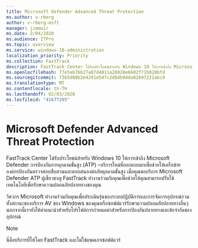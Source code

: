```yaml
---
title: Microsoft Defender Advanced Threat Protection
ms.author: v-rberg
author: v-rberg-msft
manager: jimmuir
ms.date: 2/04/2020
ms.audience: ITPro
ms.topic: overview
ms.service: windows-10-administration
localization_priority: Priority
ms.collection: FastTrack
description: FastTrack Center ได้รับประโยชน์สำหรับ Windows 10 ให้การเข้าถึง Microsoft Defender การป้องกันการคุกคามขั้นสูง (ATP) –บริการใหม่ที่ออกแบบมาเพื่อช่วยให้เครือข่ายองค์กรป้องกันตรวจสอบสืบสวนและตอบสนองต่อภัยคุกคามขั้นสูง
ms.openlocfilehash: 77e5ab76b27a07d4011a28928e6602f71b020bfd
ms.sourcegitcommit: 7365d80b2e4291e547c2d84b94da02697221abc9
ms.translationtype: MT
ms.contentlocale: th-TH
ms.lasthandoff: 02/03/2020
ms.locfileid: "41677295"
---
```

# <a name="microsoft-defender-advanced-threat-protection"></a>Microsoft Defender Advanced Threat Protection

FastTrack Center ได้รับประโยชน์สำหรับ Windows 10 ให้การเข้าถึง Microsoft Defender การป้องกันการคุกคามขั้นสูง (ATP) –บริการใหม่ที่ออกแบบมาเพื่อช่วยให้เครือข่ายองค์กรป้องกันตรวจสอบสืบสวนและตอบสนองต่อภัยคุกคามขั้นสูง เมื่อคุณขอบริการ Microsoft Defender ATP ผู้เชี่ยวชาญ FastTrack ทำงานร่วมกับคุณเพื่อช่วยให้คุณสามารถปรับใช้เทคโนโลยีเพื่อรักษาความปลอดภัยปลายทางของคุณ

วิศวกร Microsoft ทำงานร่วมกับคุณเพื่อประเมินรุ่นของระบบปฏิบัติการและการจัดการอุปกรณ์รวมทั้งสถานะของบริการ AV ของ Windows ของคุณหรือซอฟต์แวร์รักษาความปลอดภัยปลายทางอื่นๆ นอกจากนี้เรายังให้คำแนะนำสำหรับโปรไฟล์การกำหนดค่าสำหรับการป้องกันปลายทางและข้อจำกัดของอุปกรณ์  

> [!NOTE]
> นี่คือบริการที่ให้โดย FastTrack และไม่ใช่แพคเกจซอฟต์แวร์ 